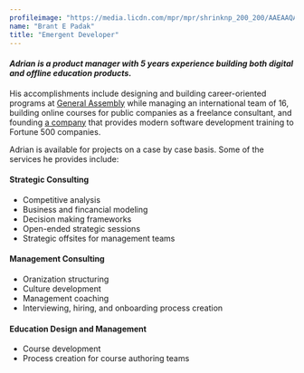```yaml
---
profileimage: "https://media.licdn.com/mpr/mpr/shrinknp_200_200/AAEAAQAAAAAAAAUjAAAAJDhjM2VhNmZjLTlkMzEtNGY1Yi04MjA2LTI2NzUxY2NlNDk5MA.jpg"
name: "Brant E Padak"
title: "Emergent Developer"
---
```


#### *Adrian is a product manager with 5 years experience building both digital and offline education products.*

His accomplishments include designing and building career-oriented programs at [General Assembly](http://generalassemb.ly) while managing an international team of 16, building online courses for public companies as a freelance consultant, and founding [a company](http://www.wheelhouse.io) that provides modern software development training to Fortune 500 companies.

Adrian is available for projects on a case by case basis. Some of the services he provides include:

#### Strategic Consulting
* Competitive analysis
* Business and fincancial modeling
* Decision making frameworks
* Open-ended strategic sessions
* Strategic offsites for management teams

#### Management Consulting
* Oranization structuring
* Culture development
* Management coaching
* Interviewing, hiring, and onboarding process creation

#### Education Design and Management
* Course development
* Process creation for course authoring teams
